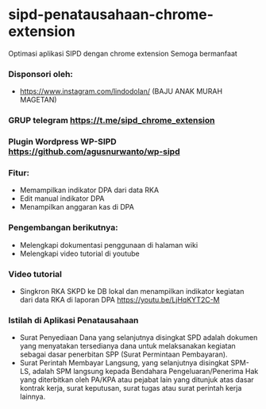 # sipd-penatausahaan-chrome-extension
Optimasi aplikasi SIPD dengan chrome extension
Semoga bermanfaat

### Disponsori oleh:
- https://www.instagram.com/lindodolan/ (BAJU ANAK MURAH MAGETAN)

### GRUP telegram https://t.me/sipd_chrome_extension

### Plugin Wordpress WP-SIPD https://github.com/agusnurwanto/wp-sipd

### Fitur:
- Memampilkan indikator DPA dari data RKA
- Edit manual indikator DPA
- Menampilkan anggaran kas di DPA

### Pengembangan berikutnya:
- Melengkapi dokumentasi penggunaan di halaman wiki
- Melengkapi video tutorial di youtube

### Video tutorial
- Singkron RKA SKPD ke DB lokal dan menampilkan indikator kegiatan dari data RKA di laporan DPA https://youtu.be/LjHqKYT2C-M

### Istilah di Aplikasi Penatausahaan
- Surat Penyediaan Dana yang selanjutnya disingkat SPD adalah dokumen yang menyatakan tersedianya dana untuk melaksanakan kegiatan sebagai dasar penerbitan SPP (Surat Permintaan Pembayaran).
- Surat Perintah Membayar Langsung, yang selanjutnya disingkat SPM-LS, adalah SPM langsung kepada Bendahara Pengeluaran/Penerima Hak yang diterbitkan oleh PA/KPA atau pejabat lain yang ditunjuk atas dasar kontrak kerja, surat keputusan, surat tugas atau surat perintah kerja lainnya.